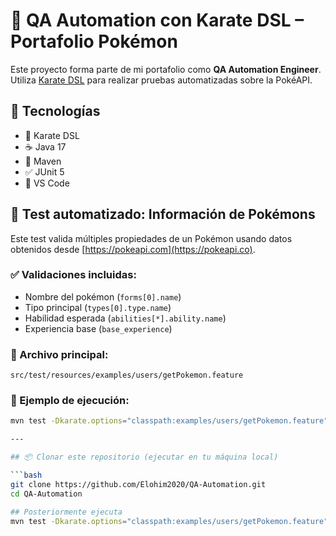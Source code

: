 # 🚀 QA Automation con Karate DSL – Portafolio Pokémon

Este proyecto forma parte de mi portafolio como **QA Automation Engineer**. Utiliza [Karate DSL](https://github.com/karatelabs/karate) para realizar pruebas automatizadas sobre la PokéAPI.

## 🧰 Tecnologías
- 🥋 Karate DSL
- ☕ Java 17
- 🚀 Maven
- ✅ JUnit 5
- 🧠 VS Code

## 🧪 Test automatizado: Información de Pokémons

Este test valida múltiples propiedades de un Pokémon usando datos obtenidos desde [https://pokeapi.com](https://pokeapi.co).

### ✅ Validaciones incluidas:
- Nombre del pokémon (`forms[0].name`)
- Tipo principal (`types[0].type.name`)
- Habilidad esperada (`abilities[*].ability.name`)
- Experiencia base (`base_experience`)

### 📁 Archivo principal:
`src/test/resources/examples/users/getPokemon.feature`


### 🧪 Ejemplo de ejecución:
```bash
mvn test -Dkarate.options="classpath:examples/users/getPokemon.feature"

---

## 📦 Clonar este repositorio (ejecutar en tu máquina local)

```bash
git clone https://github.com/Elohim2020/QA-Automation.git
cd QA-Automation

## Posteriormente ejecuta
mvn test -Dkarate.options="classpath:examples/users/getPokemon.feature"
